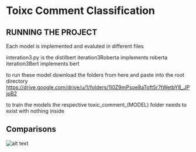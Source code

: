 # Toixc Comment Classification

## RUNNING THE PROJECT
Each model is implemented and evaluted in different files

interation3.py is the distilbert
iteration3Roberta implements roberta
iteration3Bert implements bert

to run these model download the folders from here and paste into the root directory
https://drive.google.com/drive/u/1/folders/1I0Z9mPsoe8aToft5r7tWetbY8_JPjpB2

to train the models the respective toxic_comment_(MODEL) folder needs to exist with nothing inside

## Comparisons

![alt text](https://github.com/TonyNanWork/Toxic-Comment-Classification/blob/main/roc_curve.png?raw=true)

